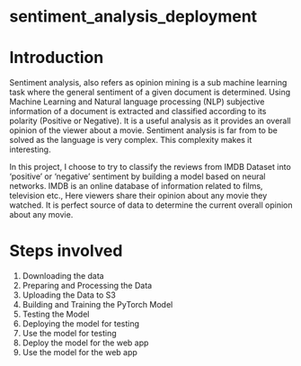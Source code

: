 # sentiment_analysis_deployment

# Introduction

   Sentiment analysis, also refers as opinion mining is a sub machine learning task where the general sentiment of a given document is determined. Using Machine Learning and Natural language processing (NLP) subjective information of a document is extracted and classified according to its polarity (Positive or Negative). It is a useful analysis as it provides an overall opinion of the viewer about a movie. Sentiment analysis is far from to be solved as the language is very complex. This complexity makes it interesting. 

   In this project, I choose to try to classify the reviews from IMDB Dataset into ‘positive’ or ‘negative’ sentiment by building a model based on neural networks. IMDB is an online database of information related to films, television etc., Here viewers share their opinion about any movie they watched. It is perfect source of data to determine the current overall opinion about any movie. 

# Steps involved

1.	Downloading the data
2.	Preparing and Processing the Data
3.	Uploading the Data to S3
4.	Building and Training the PyTorch Model
5.	Testing the Model
6.	Deploying the model for testing
7.	Use the model for testing
8.	Deploy the model for the web app
9.	Use the model for the web app



